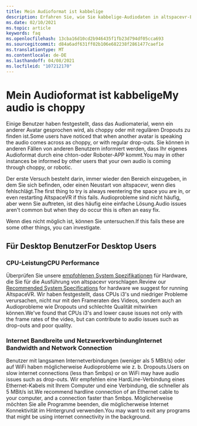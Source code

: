 ```yaml
---
title: Mein Audioformat ist kabbelige
description: Erfahren Sie, wie Sie kabbelige-Audiodaten in altspacevr-Ereignissen diagnostizieren und korrigieren können.
ms.date: 02/10/2021
ms.topic: article
keywords: faq
ms.openlocfilehash: 13cba16d10cd2b946435f1fb23d794df05cca693
ms.sourcegitcommit: d84a6adf631ff02b106e682238f2861477caef1e
ms.translationtype: MT
ms.contentlocale: de-DE
ms.lasthandoff: 04/08/2021
ms.locfileid: "107212170"
---
```

# <a name="my-audio-is-choppy"></a><span data-ttu-id="71a5e-104">Mein Audioformat ist kabbelige</span><span class="sxs-lookup"><span data-stu-id="71a5e-104">My audio is choppy</span></span>

<span data-ttu-id="71a5e-105">Einige Benutzer haben festgestellt, dass das Audiomaterial, wenn ein anderer Avatar gesprochen wird, als choppy oder mit regulären Dropouts zu finden ist.</span><span class="sxs-lookup"><span data-stu-id="71a5e-105">Some users have noticed that when another avatar is speaking the audio comes across as choppy, or with regular drop-outs.</span></span> <span data-ttu-id="71a5e-106">Sie können in anderen Fällen von anderen Benutzern informiert werden, dass Ihr eigenes Audioformat durch eine chton-oder Roboter-APP kommt.</span><span class="sxs-lookup"><span data-stu-id="71a5e-106">You may in other instances be informed by other users that your own audio is coming through choppy, or robotic.</span></span>

<span data-ttu-id="71a5e-107">Der erste Versuch besteht darin, immer wieder den Bereich einzugeben, in dem Sie sich befinden, oder einen Neustart von altspacevr, wenn dies fehlschlägt.</span><span class="sxs-lookup"><span data-stu-id="71a5e-107">The first thing to try is always reentering the space you are in, or even restarting AltspaceVR if this fails.</span></span> <span data-ttu-id="71a5e-108">Audioprobleme sind nicht häufig, aber wenn Sie auftreten, ist dies häufig eine einfache Lösung.</span><span class="sxs-lookup"><span data-stu-id="71a5e-108">Audio issues aren't common but when they do occur this is often an easy fix.</span></span> 

<span data-ttu-id="71a5e-109">Wenn dies nicht möglich ist, können Sie untersuchen.</span><span class="sxs-lookup"><span data-stu-id="71a5e-109">If this fails these are some other things, you can investigate.</span></span> 

## <a name="for-desktop-users"></a><span data-ttu-id="71a5e-110">Für Desktop Benutzer</span><span class="sxs-lookup"><span data-stu-id="71a5e-110">For Desktop Users</span></span>

### <a name="cpu-performance"></a><span data-ttu-id="71a5e-111">CPU-Leistung</span><span class="sxs-lookup"><span data-stu-id="71a5e-111">CPU Performance</span></span>

<span data-ttu-id="71a5e-112">Überprüfen Sie unsere [empfohlenen System Spezifikationen](../getting-started/system-requirements.md) für Hardware, die Sie für die Ausführung von altspacevr vorschlagen.</span><span class="sxs-lookup"><span data-stu-id="71a5e-112">Review our [Recommended System Specifications](../getting-started/system-requirements.md) for hardware we suggest for running AltspaceVR.</span></span> <span data-ttu-id="71a5e-113">Wir haben festgestellt, dass CPUs i3's und niedriger Probleme verursachen, nicht nur mit den Frameraten des Videos, sondern auch an Audioprobleme wie Dropouts und schlechte Qualität mitwirken können.</span><span class="sxs-lookup"><span data-stu-id="71a5e-113">We've found that CPUs i3's and lower cause issues not only with the frame rates of the video, but can contribute to audio issues such as drop-outs and poor quality.</span></span>

### <a name="internet-bandwidth-and-network-connection"></a><span data-ttu-id="71a5e-114">Internet Bandbreite und Netzwerkverbindung</span><span class="sxs-lookup"><span data-stu-id="71a5e-114">Internet Bandwidth and Network Connection</span></span>

<span data-ttu-id="71a5e-115">Benutzer mit langsamen Internetverbindungen (weniger als 5 MBit/s) oder auf WiFi haben möglicherweise Audioprobleme wie z. b. Dropouts.</span><span class="sxs-lookup"><span data-stu-id="71a5e-115">Users on slow internet connections (less than 5mbps) or on WiFi may have audio issues such as drop-outs.</span></span> <span data-ttu-id="71a5e-116">Wir empfehlen eine HardLine-Verbindung eines Ethernet-Kabels mit Ihrem Computer und eine Verbindung, die schneller als 5 MBit/s ist.</span><span class="sxs-lookup"><span data-stu-id="71a5e-116">We recommend hardline connection of an Ethernet cable to your computer, and a connection faster than 5mbps.</span></span> <span data-ttu-id="71a5e-117">Möglicherweise möchten Sie alle Programme beenden, die möglicherweise Internet Konnektivität im Hintergrund verwenden.</span><span class="sxs-lookup"><span data-stu-id="71a5e-117">You may want to exit any programs that might be using internet connectivity in the background.</span></span>